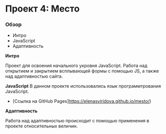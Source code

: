 # Проект 4: Место

### Обзор
* Интро
* JavaScript
* Адаптивность

**Интро**

Проект для освоения начального укровня JavaScript. Работа над открытием и закрытием всплывающей формы с помощью JS, а также над адаптивностью сайта. 

**JavaScript**
 В данном проекте использовались язык программтрования JavaScript.
* [Ссылка на GitHub Pages]https://elenasviridova.github.io/mesto/)

**Адаптивность**

Работа над адаптивностью происходит с помощью применения в проекте относительных величин.